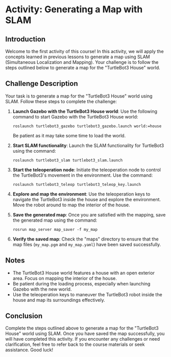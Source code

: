 # Activity: Generating a Map with SLAM

## Introduction

Welcome to the first activity of this course! In this activity, we will apply the concepts learned in previous lessons to generate a map using SLAM (Simultaneous Localization and Mapping). Your challenge is to follow the steps outlined below to generate a map for the "TurtleBot3 House" world.

## Challenge Description

Your task is to generate a map for the "TurtleBot3 House" world using SLAM. Follow these steps to complete the challenge:

1. **Launch Gazebo with the TurtleBot3 House world**: Use the following command to start Gazebo with the TurtleBot3 House world:

   ```
   roslaunch turtlebot3_gazebo turtlebot3_gazebo.launch world:=house
   ```

   Be patient as it may take some time to load the world.
2. **Start SLAM functionality**: Launch the SLAM functionality for TurtleBot3 using the command:

   ```
   roslaunch turtlebot3_slam turtlebot3_slam.launch
   ```
3. **Start the teleoperation node**: Initiate the teleoperation node to control the TurtleBot3's movement in the environment. Use the command:

   ```
   roslaunch turtlebot3_teleop turtlebot3_teleop_key.launch
   ```
4. **Explore and map the environment**: Use the teleoperation keys to navigate the TurtleBot3 inside the house and explore the environment. Move the robot around to map the interior of the house.
5. **Save the generated map**: Once you are satisfied with the mapping, save the generated map using the command:

   ```
   rosrun map_server map_saver -f my_map
   ```
6. **Verify the saved map**: Check the "maps" directory to ensure that the map files (`my_map.pgm` and `my_map.yaml`) have been saved successfully.

## Notes

- The TurtleBot3 House world features a house with an open exterior area. Focus on mapping the interior of the house.
- Be patient during the loading process, especially when launching Gazebo with the new world.
- Use the teleoperation keys to maneuver the TurtleBot3 robot inside the house and map its surroundings effectively.

## Conclusion

Complete the steps outlined above to generate a map for the "TurtleBot3 House" world using SLAM. Once you have saved the map successfully, you will have completed this activity. If you encounter any challenges or need clarification, feel free to refer back to the course materials or seek assistance. Good luck!
